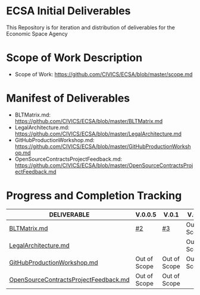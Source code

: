 # ECSA Initial Deliverables

This Repository is for iteration and distribution of deliverables for the Economic Space Agency

# Scope of Work Description

* Scope of Work: https://github.com/CIVICS/ECSA/blob/master/scope.md

# Manifest of Deliverables

* BLTMatrix.md: https://github.com/CIVICS/ECSA/blob/master/BLTMatrix.md
* LegalArchitecture.md: https://github.com/CIVICS/ECSA/blob/master/LegalArchitecture.md
* GitHubProductionWorkshop.md: https://github.com/CIVICS/ECSA/blob/master/GitHubProductionWorkshop.md
* OpenSourceContractsProjectFeedback.md: https://github.com/CIVICS/ECSA/blob/master/OpenSourceContractsProjectFeedback.md

# Progress and Completion Tracking

| **DELIVERABLE**                                                                                       	| **V.0.0.5**  	| **V.0.1**    	| **V.0.5**    	| **V.1.0**    	|
|-------------------------------------------------------------------------------------------------------	|--------------	|--------------	|--------------	|--------------	|
| [BLTMatrix.md](https://github.com/CIVICS/ECSA/blob/master/BLTMatrix.md)                               	|     [#2](https://github.com/CIVICS/ECSA/issues/2)      	|      [#3](https://github.com/CIVICS/ECSA/issues/3)        	| Out of Scope 	| Out of Scope 	|
| [LegalArchitecture.md](https://github.com/CIVICS/ECSA/blob/master/LegalArchitecture.md)               	|              	|              	| Out of Scope 	| Out of Scope 	|
| [GitHubProductionWorkshop.md](https://github.com/CIVICS/ECSA/blob/master/GitHubProductionWorkshop.md) 	| Out of Scope 	| Out of Scope 	| Out of Scope 	|              	|
| [OpenSourceContractsProjectFeedback.md]( https://github.com/CIVICS/ECSA/blob/master/OpenSourceContractsProjectFeedback.md) 	| Out of Scope 	| Out of Scope 	|  	|              	|




